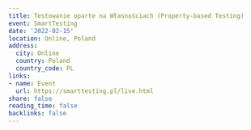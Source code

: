 ```yaml
---
title: Testowanie oparte na Własnościach (Property-based Testing)
event: SmartTesting
date: '2022-02-15'
location: Online, Poland
address:
  city: Online
  country: Poland
  country_code: PL
links:
- name: Event
  url: https://smarttesting.pl/live.html
share: false
reading_time: false
backlinks: false
---
```

